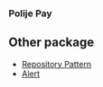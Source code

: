 ### Polije Pay

## Other package
 - [Repository Pattern](https://github.com/yaza-putu/laravel-repository-with-service)
 - [Alert](https://php-flasher.io/laravel/#-phpflasher-laravel)